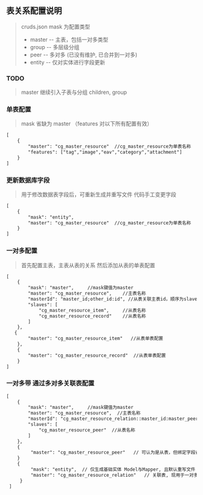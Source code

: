 ## 表关系配置说明
>  cruds.json 
> mask 为配置类型
> * master  -- 主表，包括一对多类型
> * group   -- 多层级分组
> * peer    -- 多对多 (已没有维护, 已合并到一对多)
> * entity  -- 仅对实体进行字段更新

### TODO
> master 继续引入子表与分组 children, group


### 单表配置
>  mask 省缺为 master  （features 对以下所有配置有效）
```xml
[
    {
        "master": "cg_master_resource"  //cg_master_resource为单表名称
        "features": ["tag","image","eav","category","attachment"]
    }
]
```

### 更新数据库字段
> 用于修改数据表字段后，可重新生成并重写文件
> 代码手工变更字段

```xml
[
    {
        "mask": "entity",  
        "master": "cg_master_resource"  //cg_master_resource为单表名称
    }
]
```

### 一对多配置
> 首先配置主表，主表从表的关系
> 然后添加从表的单表配置

```xml
[
    {
        "mask": "master",     //mask键值为master
        "master": "cg_master_resource",    //主表名称
        "masterId": "master_id;other_id:id", //从表关联主表id，顺序为slaves键从表的顺序 (如果关联主表不是id, 通过:号申明 :other_than_id)
        "slaves": [
            "cg_master_resource_item",     //从表名称
            "cg_master_resource_record"    //从表名称
        ]
    },
   {
        "master": "cg_master_resource_item"   //从表单表配置
    },
    {
        "master": "cg_master_resource_record"  //从表单表配置
    }
]
```

### 一对多带 通过多对多关联表配置

```xml
[
    {
        "mask": "master",     //mask键值为master
        "master": "cg_master_resource",  //主表名称
        "masterId": "cg_master_resource_relation::master_id:master_peer_id",  //masterId 为以;分隔的各从表关联字段:  "关系表名称::关联表关联主表id:关联表关联从表id"
        "slaves": [
            "cg_master_resource_peer"  //从表名称
        ]
    },
    {
         "master": "cg_master_resource_peer"   // 可认为是从表，但绑定字段在关联表 cg_master_resource_relation
    }
    {
         "mask": "entity",  // 仅生成基础实体 Model与Mapper, 且默认重写文件
         "master": "cg_master_resource_relation"   // 关联表, 现用于一对多
     }
 ]
```
